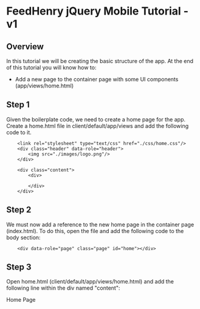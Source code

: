 # FeedHenry jQuery Mobile Tutorial - v1

## Overview
In this tutorial we will be creating the basic structure of the app. At the end of this tutorial you will know how to:

* Add a new page to the container page with some UI components (app/views/home.html)

## Step 1
Given the boilerplate code, we need to create a home page for the app. Create a home.html file in client/default/app/views
and add the following code to it.

		<link rel="stylesheet" type="text/css" href="./css/home.css"/>
		<div class="header" data-role="header">
			<img src="./images/logo.png"/>
		</div>

		<div class="content">
			<div>
				
			</div>
		</div>


## Step 2
We must now add a reference to the new home page in the container page (index.html). To do this, open the file and add the following
code to the body section:

		<div data-role="page" class="page" id="home"></div>

## Step 3
Open home.html (client/default/app/views/home.html) and add the following line within the div named "content":

<p>Home Page</p>

